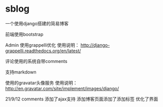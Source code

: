 sblog
=====

一个使用django搭建的简易博客

前端使用bootstrap

Admin 使用grappelli优化
使用说明： http://django-grappelli.readthedocs.org/en/latest/

评论使用的系统自带comments

支持markdown

使用的gravatar头像服务
使用说明：http://en.gravatar.com/site/implement/images/django/

21/9/12
comments 添加了ajax支持
添加博客页面添加了添加标签
优化了界面